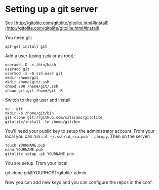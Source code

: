 
# Setting up a git server

See [http://gitolite.com/gitolite/gitolite.html#install](http://gitolite.com/gitolite/gitolite.html#install)

You need git:

    apt-get install git

Add a user (using `sudo` or as root):

    useradd -D -s /bin/bash
    useradd git
    usermod -a -G ssh-user git
    mkdir /home/git
    mkdir /home/git/.ssh
    chmod 700 /home/git/.ssh
    chown git:git /home/git -R

Switch to the git user and install:

    su - git
    mkdir -p /home/git/bin
    git clone git://github.com/sitaramc/gitolite
    gitolite/install -ln /home/git/bin        

You'll need your public key to setup the administrator account. From your local you can run `cat ~/.ssh/id_rsa.pub | pbcopy`. Then on the server:

    touch YOURNAME.pub
    nano YOURNAME.pub
    gitolite setup -pk YOURNAME.pub

You are setup. From your local:

   git clone git@YOURHOST:gitolite-admin

Now you can add new keys and you can configure the repos in the conf.
